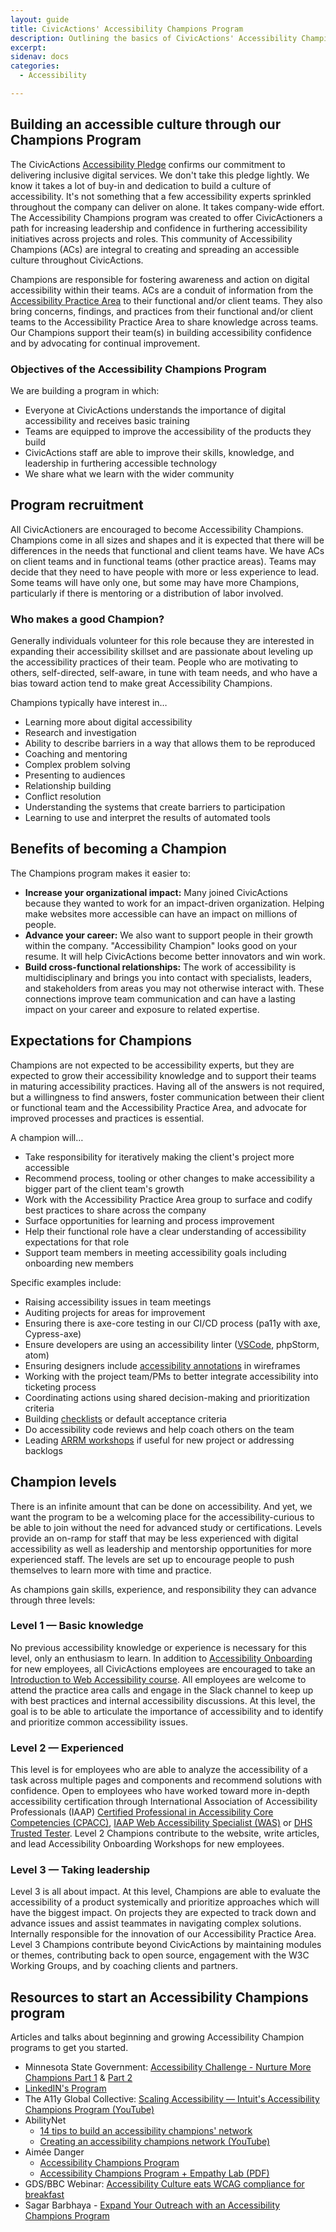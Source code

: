 ```yaml
---
layout: guide
title: CivicActions' Accessibility Champions Program
description: Outlining the basics of CivicActions' Accessibility Champions Program
excerpt: 
sidenav: docs
categories:
  - Accessibility

---
```


## Building an accessible culture through our Champions Program
The CivicActions [Accessibility Pledge](https://accessibility.civicactions.com/posts/CivicActions-Accessibility-Pledge) confirms our commitment to delivering inclusive digital services. We don't take this pledge lightly. We know it takes a lot of buy-in and dedication to build a culture of accessibility. It's not something that a few accessibility experts sprinkled throughout the company can deliver on alone. It takes company-wide effort. The Accessibility Champions program was created to offer CivicActioners a path for increasing leadership and confidence in furthering accessibility initiatives across projects and roles. This community of Accessibility Champions (ACs) are integral to creating and spreading an accessible culture throughout CivicActions.

Champions are responsible for fostering awareness and action on digital accessibility within their teams. ACs are a conduit of information from the [Accessibility Practice Area](https://guidebook.civicactions.com/en/latest/practice-areas/accessibility/) to their functional and/or client teams. They also bring concerns, findings, and practices from their functional and/or client teams to the Accessibility Practice Area to share knowledge across teams. Our Champions support their team(s) in building accessibility confidence and by advocating for continual improvement.

### Objectives of the Accessibility Champions Program
We are building a program in which:
* Everyone at CivicActions understands the importance of digital accessibility and receives basic training
* Teams are equipped to improve the accessibility of the products they build
* CivicActions staff are able to improve their skills, knowledge, and leadership in furthering accessible technology
* We share what we learn with the wider community

## Program recruitment
All CivicActioners are encouraged to become Accessibility Champions. Champions come in all sizes and shapes and it is expected that there will be differences in the needs that functional and client teams have. We have ACs on client teams and in functional teams (other practice areas). Teams may decide that they need to have people with more or less experience to lead. Some teams will have only one, but some may have more Champions, particularly if there is mentoring or a distribution of labor involved.

### Who makes a good Champion?
Generally individuals volunteer for this role because they are interested in expanding their accessibility skillset and are passionate about leveling up the accessibility practices of their team. People who are motivating to others, self-directed, self-aware, in tune with team needs, and who have a bias toward action tend to make great Accessibility Champions.

Champions typically have interest in…
* Learning more about digital accessibility
* Research and investigation
* Ability to describe barriers in a way that allows them to be reproduced
* Coaching and mentoring
* Complex problem solving
* Presenting to audiences
* Relationship building
* Conflict resolution
* Understanding the systems that create barriers to participation
* Learning to use and interpret the results of automated tools

## Benefits of becoming a Champion
The Champions program makes it easier to:
* **Increase your organizational impact:** Many joined CivicActions because they wanted to work for an impact-driven organization. Helping make websites more accessible can have an impact on millions of people. 
* **Advance your career:** We also want to support people in their growth within the company. "Accessibility Champion" looks good on your resume. It will help CivicActions become better innovators and win work.
* **Build cross-functional relationships:** The work of accessibility is multidisciplinary and brings you into contact with specialists, leaders, and stakeholders from areas you may not otherwise interact with. These connections improve team communication and can have a lasting impact on your career and exposure to related expertise.

## Expectations for Champions
Champions are not expected to be accessibility experts, but they are expected to grow their accessibility knowledge and to support their teams in maturing accessibility practices. Having all of the answers is not required, but a willingness to find answers, foster communication between their client or functional team and the Accessibility Practice Area, and advocate for improved processes and practices is essential.

A champion will…
* Take responsibility for iteratively making the client's project more accessible
* Recommend process, tooling or other changes to make accessibility a bigger part of the client team's growth
* Work with the Accessibility Practice Area group to surface and codify best practices to share across the company
* Surface opportunities for learning and process improvement 
* Help their functional role have a clear understanding of accessibility expectations for that role
* Support team members in meeting accessibility goals including onboarding new members

Specific examples include: 
* Raising accessibility issues in team meetings
* Auditing projects for areas for improvement
* Ensuring there is axe-core testing in our CI/CD process (pa11y with axe, Cypress-axe)
* Ensure developers are using an accessibility linter ([VSCode](https://marketplace.visualstudio.com/items?itemName=deque-systems.vscode-axe-linter), phpStorm, atom)
* Ensuring designers include [accessibility annotations](https://medium.com/designing-atlassian/create-accessible-designs-using-the-figma-a11y-annotation-kit-35371f00dac5) in wireframes
* Working with the project team/PMs to better integrate accessibility into ticketing process
* Coordinating actions using shared decision-making and prioritization criteria
* Building [checklists](https://accessibility.civicactions.com/playbook/checklists) or default acceptance criteria
* Do accessibility code reviews and help coach others on the team
* Leading [ARRM workshops](https://www.w3.org/WAI/EO/wiki/ARRM_Project_-_Accessibility_Roles_and_Responsibilities_Mapping) if useful for new project or addressing backlogs

## Champion levels
There is an infinite amount that can be done on accessibility. And yet, we want the program to be a welcoming place for the accessibility-curious to be able to join without the need for advanced study or certifications. Levels provide an on-ramp for staff that may be less experienced with digital accessibility as well as leadership and mentorship opportunities for more experienced staff. The levels are set up to encourage people to push themselves to learn more with time and practice. 

As champions gain skills, experience, and responsibility they can advance through three levels:

### Level 1 — Basic knowledge
No previous accessibility knowledge or experience is necessary for this level, only an enthusiasm to learn. In addition to [Accessibility Onboarding](https://accessibility.civicactions.com/guide/onboarding-staff) for new employees, all CivicActions employees are encouraged to take an [Introduction to Web Accessibility course](https://www.edx.org/learn/web-accessibility/the-world-wide-web-consortium-w3c-introduction-to-web-accessibility). All employees are welcome to attend the practice area calls and engage in the Slack channel to keep up with best practices and internal accessibility discussions. At this level, the goal is to be able to articulate the importance of accessibility and to identify and prioritize common accessibility issues.

### Level 2 — Experienced 
This level is for employees who are able to analyze the accessibility of a task across multiple pages and components and recommend solutions with confidence. Open to employees who have worked toward more in-depth accessibility certification through International Association of Accessibility Professionals (IAAP) [Certified Professional in Accessibility Core Competencies (CPACC)](https://www.accessibilityassociation.org/s/certified-professional), [IAAP Web Accessibility Specialist (WAS)](https://www.accessibilityassociation.org/s/wascertification) or [DHS Trusted Tester](https://www.dhs.gov/trusted-tester). Level 2 Champions contribute to the website, write articles, and lead Accessibility Onboarding Workshops for new employees.

### Level 3 — Taking leadership 
Level 3 is all about impact. At this level, Champions are able to evaluate the accessibility of a product systemically and prioritize approaches which will have the biggest impact. On projects they are expected to track down and advance issues and assist teammates in navigating complex solutions. Internally responsible for the innovation of our Accessibility Practice Area. Level 3 Champions contribute beyond CivicActions by maintaining modules or themes, contributing back to open source, engagement with the W3C Working Groups, and by coaching clients and partners.

## Resources to start an Accessibility Champions program 
Articles and talks about beginning and growing Accessibility Champion programs to get you started.
* Minnesota State Government: [Accessibility Challenge - Nurture More Champions Part 1](https://mn.gov/mnit/media/blog/?id=38-516010) & [Part 2](https://mn.gov/mnit/media/blog/?id=38-518320)
* [LinkedIN's Program](https://engineering.linkedin.com/blog/2019/05/scaling-accessibility-through-a11y-champions-program)
* The A11y Global Collective: [Scaling Accessibility — Intuit's Accessibility Champions Program (YouTube)](https://www.youtube.com/watch?v=np6sIWUTPlE)
* AbilityNet
  * [14 tips to build an accessibility champions' network](https://abilitynet.org.uk/news-blogs/14-tips-build-accessibility-champions-network)
  * [Creating an accessibility champions network (YouTube)](https://www.youtube.com/watch?v=tWY_YBz5mSI)
* Aimée Danger
  * [Accessibility Champions Program](https://web.archive.org/web/20240723233130/https://www.aimeedanger.com/portfolio/accessibility-champions-program/)
  * [Accessibility Champions Program + Empathy Lab (PDF)](https://web.archive.org/web/20240518005238/https://www.aimeedanger.com/wp-content/uploads/2021/06/ACEL-0330-1.pdf)
* GDS/BBC Webinar: [Accessibility Culture eats WCAG compliance for breakfast](https://www.youtube.com/watch?v=BktMJzjf7xs&t=1s&ab_channel=UKGovDesign)
* Sagar Barbhaya - [Expand Your Outreach with an Accessibility Champions Program](https://www.youtube.com/watch?v=8hIVafzpFkw&ab_channel=A11yBytes)
